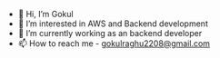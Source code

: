 - 👋 Hi, I’m Gokul
- 👀 I’m interested in AWS and Backend development
- 🌱 I’m currently working as an backend developer
- 📫 How to reach me - gokulraghu2208@gmail.com

<!---
gokul-22/gokul-22 is a ✨ special ✨ repository because its `README.md` (this file) appears on your GitHub profile.
You can click the Preview link to take a look at your changes.
--->
